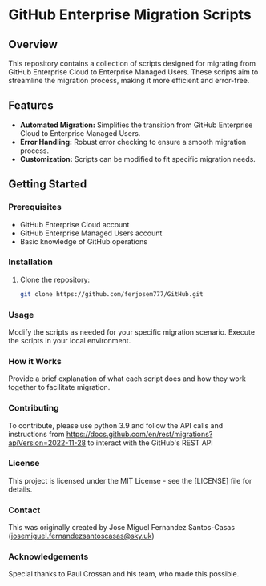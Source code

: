 # GitHub Enterprise Migration Scripts

## Overview

This repository contains a collection of scripts designed for migrating from GitHub Enterprise Cloud to Enterprise Managed Users. These scripts aim to streamline the migration process, making it more efficient and error-free.

## Features

- **Automated Migration:** Simplifies the transition from GitHub Enterprise Cloud to Enterprise Managed Users.
- **Error Handling:** Robust error checking to ensure a smooth migration process.
- **Customization:** Scripts can be modified to fit specific migration needs.

## Getting Started

### Prerequisites

- GitHub Enterprise Cloud account
- GitHub Enterprise Managed Users account
- Basic knowledge of GitHub operations

### Installation

1. Clone the repository:
   ```bash
   git clone https://github.com/ferjosem777/GitHub.git


### Usage
Modify the scripts as needed for your specific migration scenario.
Execute the scripts in your local environment.

### How it Works
Provide a brief explanation of what each script does and how they work together to facilitate migration.

### Contributing
To contribute, please use python 3.9 and follow the API calls and instructions from https://docs.github.com/en/rest/migrations?apiVersion=2022-11-28 to interact with the GitHub's REST API

### License
This project is licensed under the MIT License - see the [LICENSE] file for details.


### Contact
This was originally created by Jose Miguel Fernandez Santos-Casas (josemiguel.fernandezsantoscasas@sky.uk)

### Acknowledgements
Special thanks to Paul Crossan and his team, who made this possible.



